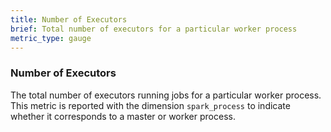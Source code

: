 ```yaml
---
title: Number of Executors 
brief: Total number of executors for a particular worker process 
metric_type: gauge
---
```

### Number of Executors
The total number of executors running jobs for a particular worker process. This metric is reported with the dimension `spark_process` to indicate whether it corresponds to a master or worker process. 
